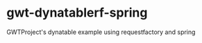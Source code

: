 gwt-dynatablerf-spring
======================

GWTProject's dynatable example using requestfactory and spring
